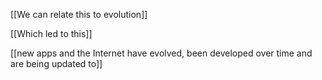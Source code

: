 [[We can relate this to evolution]]

[[Which led to this]]

[[new apps and the Internet have evolved, been developed over time and are being updated to]]